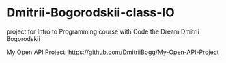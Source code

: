 # Dmitrii-Bogorodskii-class-IO

project for Intro to Programming course with Code the Dream
Dmitrii Bogorodskii

My Open API Project:
https://github.com/DmitriiBogg/My-Open-API-Project
